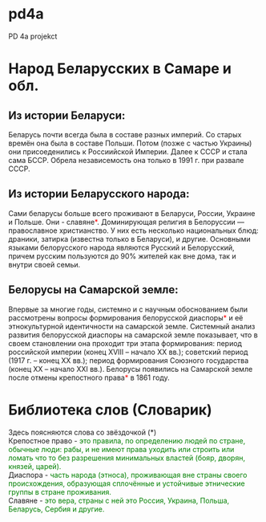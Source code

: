 # pd4a
PD 4a projekct
<h1>Народ Беларусских в Самаре и обл.</h1>
<h2>Из истории Беларуси:</h2>
Беларусь почти всегда была в составе разных империй. Со старых времён она была в составе Польши. Потом (позже с частью Украины) они присоеденились к Россиийской Империи. Далее к СССР и стала сама БССР. Обрела независемость она только в 1991 г. при развале СССР.
<h2>Из истории Беларусского народа:</h2>
  Сами беларусы больше всего проживают в Беларуси, России, Украине и Польше. Они - славяне<font color="red">*</font>. Доминирующая религия в Белоруссии — православное христианство.
  У них есть несколько национальных блюд: драники, затирка (известна только в Беларуси), и другие.
  Основными языками белорусского народа являются Русский и Белорусский, причем русским пользуются до 90% жителей как вне дома, так и внутри своей семьи.
<h2>Белорусы на Самарской земле:</h2>
  Впервые за многие годы, системно и с научным обоснованием были рассмотрены вопросы формирования белорусской диаспоры<font color="red">*</font> и её этнокультурной идентичности на самарской земле. Системный анализ развития белорусской диаспоры на самарской земле показывает, что в своем становлении она проходит три этапа формирования: период российской империи (конец XVIII – начало XX вв.); советский период (1917 г. – конец XX вв.); период формирования Союзного государства (конец XX – начало XXI вв.). Белорусы появились на Самарской земле после отмены крепостного права<font color="red">*</font> в 1861 году.

  <h1>Библиотека слов (Словарик)</h1>
  Здесь поясняются слова со звёздочкой (*)
  <br>
  Крепостное право - <font color="green">это правила, по определению людей по стране, обычные люди: рабы, и не имеют права уходить или строить или ломать что то без разрешения минимальных властей (бояр, дворян, князей, царей).</font>
<br>
   Диаспора -  <font color="green">часть народа (этноса), проживающая вне страны своего происхождения, образующая сплочённые и устойчивые этнические группы в стране проживания.</font>
   <br>
   Славяне - <font color="green">это вера, страны с ней это Россия, Украина, Польша, Беларусь, Сербия и другие.</font>
